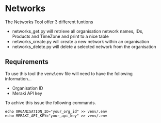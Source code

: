 # Networks 

The Networks Tool offer 3 different funtions

- networks_get.py will retrieve all organisation network names, IDs, Products and TimeZone and print to a nice table
- networks_create.py will create a new network within an organisation
- networks_delete.py will delete a selected network from the organisation

## Requirements

To use this tool the venv/.env file will need to have the following information...

- Organisation ID
- Meraki API key

To achive this issue the following commands.

    echo ORGANISATION_ID="your_org_id" >> venv/.env
    echo MERAKI_API_KEY="your_api_key" >> venv/.env

